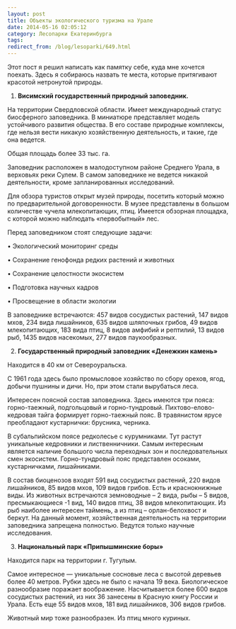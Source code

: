 ```yaml
---
layout: post
title: Объекты экологического туризма на Урале
date: 2014-05-16 02:05:12
category: Лесопарки Екатеринбурга
tags:
redirect_from: /blog/lesoparki/649.html
---
```

Этот пост я решил написать как памятку себе, куда мне хочется поехать.
Здесь я собираюсь назвать те места, которые притягивают красотой
нетронутой природы.

1. **Висимский государственный природный заповедник.**

На территории Свердловской области. Имеет международный статус
биосферного заповедника. В миниатюре представляет модель устойчивого
развития общества. В его составе природные комплексы, где нельзя вести
никакую хозяйственную деятельность, и такие, где она ведется.

Общая площадь более 33 тыс. га.

Заповедник расположен в малодоступном районе Среднего Урала, в верховьях
реки Сулем. В самом заповеднике не ведется никакой деятельности, кроме
запланированных исследований.

Для обзора туристов открыт музей природы, посетить который можно по
предварительной договоренности. В музее представлены в большом
количестве чучела млекопитающих, птиц. Имеется обзорная площадка, с
которой можно наблюдать «первобытный» лес.

Перед заповедником стоят следующие задачи:

• Экологический мониторинг среды

• Сохранение генофонда редких растений и животных

• Сохранение целостности экосистем

• Подготовка научных кадров

• Просвещение в области экологии

В заповеднике встречаются: 457 видов сосудистых растений, 147 видов
мхов, 234 вида лишайников, 635 видов шляпочных грибов, 49 видов
млекопитающих, 183 вида птиц, 8 видов амфибий и рептилий, 13 видов рыб,
1435 видов насекомых, 277 видов паукообразных.

2. **Государственный природный заповедник «Денежкин камень»**

Находится в 40 км от Североуральска.

С 1961 года здесь было промысловое хозяйство по сбору орехов, ягод,
добычи пушнины и дичи. Но, при этом стали вырубаться леса.

Интересен поясной состав заповедника. Здесь имеются три пояса:
горно-таежный, подгольцовый и горно-тундровый. Пихтово-елово-кедровая
тайга формирует горно-таежный пояс. В травянистом ярусе преобладают
кустарнички: брусника, черника.

В субальпийском поясе редколесье с курумниками. Тут растут уникальные
кедровники и лиственничники. Самым интересным является наличие большого
числа переходных зон и последовательных смен экосистем. Горно-тундровый
пояс представлен осоками, кустарничками, лишайниками.

В состав биоценозов входят 591 вид сосудистых растений, 220 видов
лишайников, 85 видов мхов, 109 видов грибов. Есть и краснокнижные виды.
Из животных встречаются земноводные – 2 вида, рыбы – 5 видов,
пресмыкающиеся -1 вид, 140 видов птиц, 38 видов млекопитающих. Из рыб
наиболее интересен таймень, а из птиц – орлан-белохвост и беркут. На
данный момент, хозяйственная деятельность на территории заповедника
запрещена полностью. Ведутся только научные исследования.

3. **Национальный парк «Припышминские боры»**

Находится парк на территории г. Тугулым.

Самое интересное — уникальные сосновые леса с высотой деревьев более 40
метров. Рубки здесь не было с начала 19 века. Биологическое разнообразие
поражает воображение. Насчитывается более 600 видов сосудистых растений,
из них 36 занесены в Красную книгу России и Урала. Есть еще 55 видов
мхов, 181 вид лишайников, 306 видов грибов.

Животный мир тоже разнообразен. Из птиц много куриных.
